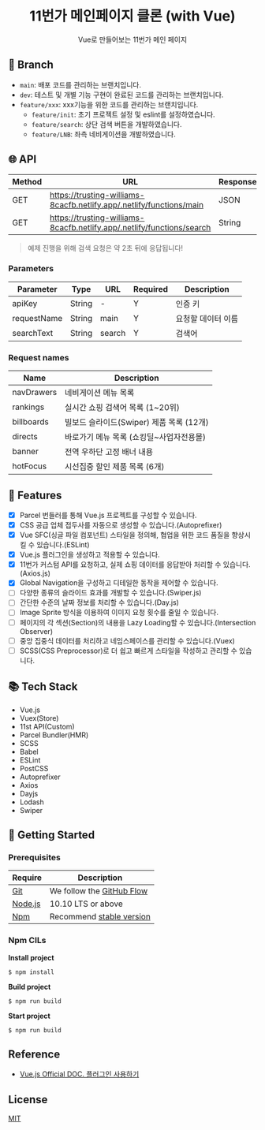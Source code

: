 <div align=center>

# 11번가 메인페이지 클론 (with Vue)

Vue로 만들어보는 11번가 메인 페이지

</div>

## 🌿 Branch 

- `main`: 배포 코드를 관리하는 브랜치입니다.
- `dev`: 테스트 및 개별 기능 구현이 완료된 코드를 관리하는 브랜치입니다.
- `feature/xxx`: xxx기능을 위한 코드를 관리하는 브랜치입니다.
   - `feature/init`: 초기 프로젝트 설정 및 eslint를 설정하였습니다.
   - `feature/search`: 상단 검색 버튼을 개발하였습니다. 
   - `feature/LNB`: 좌측 네비게이션을 개발하였습니다.

## 🌐 API

Method | URL | Response
--|--|--
GET | https://trusting-williams-8cacfb.netlify.app/.netlify/functions/main | JSON
GET | https://trusting-williams-8cacfb.netlify.app/.netlify/functions/search | String

> 예제 진행을 위해 검색 요청은 약 2초 뒤에 응답됩니다! 

### Parameters

Parameter | Type | URL | Required | Description
--|--|--|--|--
apiKey | String | - | Y | 인증 키
requestName | String | main | Y | 요청할 데이터 이름
searchText | String | search | Y | 검색어

### Request names

Name | Description
--|--
navDrawers | 네비게이션 메뉴 목록 
rankings | 실시간 쇼핑 검색어 목록 (1~20위)
billboards | 빌보드 슬라이드(Swiper) 제품 목록 (12개)
directs | 바로가기 메뉴 목록 (쇼킹딜~사업자전용몰) 
banner | 전역 우하단 고정 배너 내용
hotFocus | 시선집중 할인 제품 목록 (6개)

## 🚩 Features

- [x] Parcel 번들러를 통해 Vue.js 프로젝트를 구성할 수 있습니다.
- [x] CSS 공급 업체 접두사를 자동으로 생성할 수 있습니다.(Autoprefixer)
- [x] Vue SFC(싱글 파일 컴포넌트) 스타일을 정의해, 협업을 위한 코드 품질을 향상시킬 수 있습니다.(ESLint)
- [x] Vue.js 플러그인을 생성하고 적용할 수 있습니다.
- [x] 11번가 커스텀 API를 요청하고, 실제 쇼핑 데이터를 응답받아 처리할 수 있습니다.(Axios.js)
- [x] Global Navigation을 구성하고 디테일한 동작을 제어할 수 있습니다.
- [ ] 다양한 종류의 슬라이드 효과를 개발할 수 있습니다.(Swiper.js)
- [ ] 간단한 수준의 날짜 정보를 처리할 수 있습니다.(Day.js)
- [ ] Image Sprite 방식을 이용하여 이미지 요청 횟수를 줄일 수 있습니다.
- [ ] 페이지의 각 섹션(Section)의 내용을 Lazy Loading할 수 있습니다.(Intersection Observer)
- [ ] 중앙 집중식 데이터를 처리하고 네임스페이스를 관리할 수 있습니다.(Vuex)
- [ ] SCSS(CSS Preprocessor)로 더 쉽고 빠르게 스타일을 작성하고 관리할 수 있습니다.

## 📚 Tech Stack

- Vue.js
- Vuex(Store)
- 11st API(Custom)
- Parcel Bundler(HMR)
- SCSS
- Babel
- ESLint
- PostCSS
- Autoprefixer
- Axios
- Dayjs
- Lodash
- Swiper

## 🔧 Getting Started 

### Prerequisites

| Require                              | Description                                                               |
| ------------------------------------ | ------------------------------------------------------------------------- |
| [Git](https://git-scm.com/)          | We follow the [GitHub Flow](https://guides.github.com/introduction/flow/) |
| [Node.js](nodejs.org)                | 10.10 LTS or above                                                        |
| [Npm](https://www.npmjs.com/)        | Recommend [stable version](https://github.com/npm/cli)                    |

### Npm CILs

__Install project__
```
$ npm install 
```

__Build project__
```
$ npm run build
```

__Start project__
```
$ npm run build
```

## Reference

- [Vue.js Official DOC. 플러그인 사용하기](https://kr.vuejs.org/v2/guide/plugins.html)

## License

[MIT](./LICENSE)
